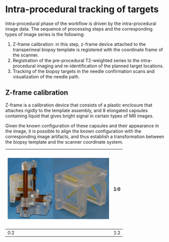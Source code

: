 # Intra-procedural tracking of targets

Intra-procedural phase of the workflow is driven by the intra-procedural image data. The sequence of processing steps and the corresponding types of image series is the following:
1. Z-frame calibration: in this step, z-frame device attached to the transperineal biopsy template is registered with the coordinate frame of the scanner.
2. Registration of the pre-procedural T2-weighted series to the intra-procedural imaging and re-identification of the planned target locations.
3. Tracking of the biopsy targets in the needle confirmation scans and visualization of the needle path.

## Z-frame calibration

Z-frame is a calibration device that consists of a plastic enclosure that attaches rigidly to the template assembly, and  8 elongated capsules containing liquid that gives bright signal in certain types of MR images. 

Given the known configuration of these capsules and their appearance in the image, it is possible to align the known configuration with the corresponding image artifacts, and thus establish a transformation between the biopsy template and the scanner coordinate system.

| ![Biopsy template and z-frame](../images/zframe.png) | 1:0 |
| -- | -- |
| 0:2 | 1:2 |

